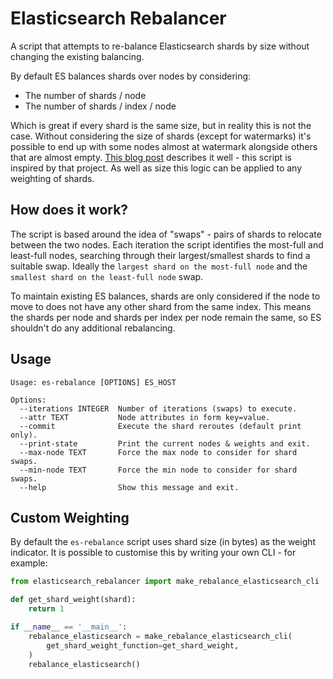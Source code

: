 # Elasticsearch Rebalancer

A script that attempts to re-balance Elasticsearch shards by size without changing the existing balancing.

By default ES balances shards over nodes by considering:

+ The number of shards / node
+ The number of shards / index / node

Which is great if every shard is the same size, but in reality this is not the case. Without considering the size of shards (except for watermarks) it's possible to end up with some nodes almost at watermark alongside others that are almost empty. [This blog post](http://engineering.simplymeasured.com/dev-blog/2015/07/08/balancing-elasticsearch-cluster-by-shard-size.html) describes it well - this script is inspired by that project. As well as size this logic can be applied to any weighting of shards.

## How does it work?

The script is based around the idea of "swaps" - pairs of shards to relocate between the two nodes. Each iteration the script identifies the most-full and least-full nodes, searching through their largest/smallest shards to find a suitable swap. Ideally the `largest shard on the most-full node` and the `smallest shard on the least-full node` swap.

To maintain existing ES balances, shards are only considered if the node to move to does not have any other shard from the same index. This means the shards per node and shards per index per node remain the same, so ES shouldn't do any additional rebalancing.

## Usage

```
Usage: es-rebalance [OPTIONS] ES_HOST

Options:
  --iterations INTEGER  Number of iterations (swaps) to execute.
  --attr TEXT           Node attributes in form key=value.
  --commit              Execute the shard reroutes (default print only).
  --print-state         Print the current nodes & weights and exit.
  --max-node TEXT       Force the max node to consider for shard swaps.
  --min-node TEXT       Force the min node to consider for shard swaps.
  --help                Show this message and exit.
```

## Custom Weighting

By default the `es-rebalance` script uses shard size (in bytes) as the weight indicator. It is possible to customise this by writing your own CLI - for example:

```py
from elasticsearch_rebalancer import make_rebalance_elasticsearch_cli

def get_shard_weight(shard):
    return 1

if __name__ == '__main__':
    rebalance_elasticsearch = make_rebalance_elasticsearch_cli(
        get_shard_weight_function=get_shard_weight,
    )
    rebalance_elasticsearch()
```
